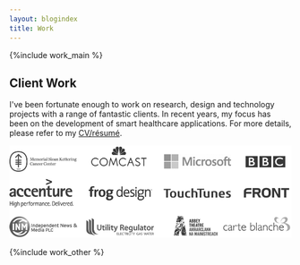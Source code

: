 ```yaml
---
layout: blogindex
title: Work
---
```

{%include work_main %}
<div class="wrapper work">
<div class="bleed content work-section noborder slimmer">
<div class="project-meta">
<h2>Client Work</h2>
<p class="description">I've been fortunate enough to work on research, design and technology projects with a range of fantastic clients. In recent years, my focus has been on the development of smart healthcare applications. For more details, please refer to my <a href="/work/paulmay.pdf">CV/r&eacute;sum&eacute;</a>.</p>
</div>


<div class="client-logos">
<img src="/g/clientlogos.png" class=""/>
</div>
</div>
</div>



{%include work_other %}